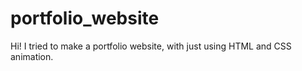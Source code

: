 # portfolio_website
Hi! I tried to make a portfolio website, with just using HTML and CSS animation. 
